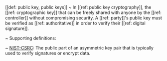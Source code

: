 [[def: public key, public keys]]
~ In [[ref: public key cryptography]], the [[ref: cryptographic key]] that can be freely shared with anyone by the [[ref: controller]] without compromising security. A [[ref: party]]'s public key must be verified as [[ref: authoritative]] in order to verify their [[ref: digital signature]].

~ Supporting definitions:

~ [NIST-CSRC](https://csrc.nist.gov/glossary/term/public_key): The public part of an asymmetric key pair that is typically used to verify signatures or encrypt data.

